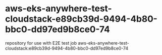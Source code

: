 # aws-eks-anywhere-test-cloudstack-e89cb39d-9494-4b80-bbc0-dd97ed9b8ce0-74
repository for use with E2E test job aws-eks-anywhere-test-cloudstack:e89cb39d-9494-4b80-bbc0-dd97ed9b8ce0-74
